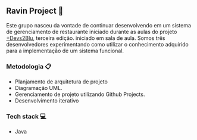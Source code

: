 ## Ravin Project 🍲

Este grupo nasceu da vontade de continuar desenvolvendo em um sistema de gerenciamento de restaurante iniciado durante as aulas do projeto [+Devs2Blu](https://www.devs2blu.com.br/), terceira edição. iniciado em sala de aula. Somos três desenvolvedores experimentando como utilizar o conhecimento adquirido para a implementação de um sistema funcional.

### Metodologia 📋

- Planjamento de arquitetura de projeto
- Diagramação UML.
- Gerenciamento de projeto utilizando Github Projects.
- Desenvolvimento iterativo

### Tech stack 💻

- Java
<!--

**Here are some ideas to get you started:**

🙋‍♀️ A short introduction - what is your organization all about?
🌈 Contribution guidelines - how can the community get involved?
👩‍💻 Useful resources - where can the community find your docs? Is there anything else the community should know?
🍿 Fun facts - what does your team eat for breakfast?
🧙 Remember, you can do mighty things with the power of [Markdown](https://docs.github.com/github/writing-on-github/getting-started-with-writing-and-formatting-on-github/basic-writing-and-formatting-syntax)
-->
